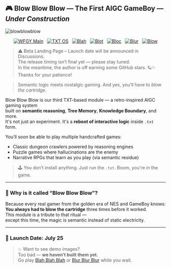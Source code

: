 ## 🎮 Blow Blow Blow — The First AIGC GameBoy — *Under Construction*

![blowblowblow](./blowblowblow.png)

<div align="center">

[![WFGY Main](https://img.shields.io/badge/WFGY-Main-red?style=flat-square)](https://github.com/onestardao/WFGY)
&nbsp;
[![TXT OS](https://img.shields.io/badge/TXT%20OS-Reasoning%20OS-orange?style=flat-square)](https://github.com/onestardao/WFGY/tree/main/OS)
&nbsp;
[![Blah](https://img.shields.io/badge/Blah-Semantic%20Embed-yellow?style=flat-square)](https://github.com/onestardao/WFGY/tree/main/OS/BlahBlahBlah)
&nbsp;
[![Blot](https://img.shields.io/badge/Blot-Persona%20Core-green?style=flat-square)](https://github.com/onestardao/WFGY/tree/main/OS/BlotBlotBlot)
&nbsp;
[![Bloc](https://img.shields.io/badge/Bloc-Reasoning%20Compiler-blue?style=flat-square)](https://github.com/onestardao/WFGY/tree/main/OS/BlocBlocBloc)
&nbsp;
[![Blur](https://img.shields.io/badge/Blur-Text2Image%20Engine-navy?style=flat-square)](https://github.com/onestardao/WFGY/tree/main/OS/BlurBlurBlur)
&nbsp;
[![Blow](https://img.shields.io/badge/Blow-Game%20Logic-purple?style=flat-square)](https://github.com/onestardao/WFGY/tree/main/OS/BlowBlowBlow)

</div>


> ⚠️ Beta Landing Page – Launch date will be announced in Discussions.  
> The release timing isn’t final yet — please stay tuned.  
> In the meantime, the author is off earning some GitHub stars. 🪐✨  
> Thanks for your patience!

> Semantic logic meets nostalgic gaming. And yes, you’ll have to *blow the cartridge*.

Blow Blow Blow is our third TXT-based module — a retro-inspired AIGC gaming system  
built on **semantic reasoning**, **Tree Memory**, **Knowledge Boundary**, and more.  
It's not just an experiment. It's a **reboot of interactive logic** inside `.txt` form.

You’ll soon be able to play multiple handcrafted games:
- Classic dungeon crawlers powered by reasoning engines  
- Puzzle games where hallucinations are the enemy  
- Narrative RPGs that learn as you play (via semantic residue)

> 🕹️ You don’t install anything. Just run the `.txt`. Boom, you're in the game.

---

### 🤔 Why is it called “Blow Blow Blow”?

Because every real gamer from the golden era of NES and GameBoy knows:  
**You always had to blow the cartridge** three times before it worked.  
This module is a tribute to that ritual —  
except this time, the magic is semantic instead of static electricity.

---

### 📅 Launch Date: July 25

> 💥 Want to see demo images?  
> Too bad — **we haven’t built them yet.**  
> Go play [Blah Blah Blah](#) or [Blur Blur Blur](#) while you wait.

